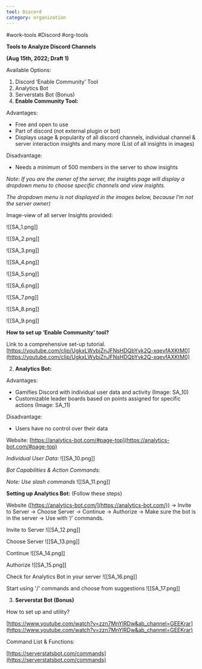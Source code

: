 ```yaml
---
tool: Discord
category: organization
---
```

#work-tools #Discord #org-tools

**Tools to Analyze Discord Channels**

**(Aug 15th, 2022; Draft 1)**

Available Options:
1. Discord ‘Enable Community’ Tool
2. Analytics Bot
3. Serverstats Bot (Bonus)
4. **Enable Community Tool:**

Advantages:
* Free and open to use
* Part of discord (not external plugin or bot)
* Displays usage & popularity of all discord channels, individual channel & server interaction insights and many more (List of all insights in images)

Disadvantage:
* Needs a minimum of 500 members in the server to show insights

_Note: If you are the owner of the server, the insights page will display a dropdown menu to choose specific channels and view insights._

_The dropdown menu is not displayed in the images below, because I’m not the server owner)_

Image-view of all server Insights provided:

![[SA_1.png]]

![[SA_2.png]]

![[SA_3.png]]

![[SA_4.png]]

![[SA_5.png]]

![[SA_6.png]]

![[SA_7.png]]

![[SA_8.png]]

![[SA_9.png]]




**How to set up ‘Enable Community’ tool?**

Link to a comprehensive set-up tutorial.
[https://youtube.com/clip/UgkxLWybjZnJFNsHDQbYvk2Q-xqevfAXKtM0](https://youtube.com/clip/UgkxLWybjZnJFNsHDQbYvk2Q-xqevfAXKtM0)




2. **Analytics Bot:**

Advantages:
* Gamifies Discord with individual user data and activity (Image: SA_10)
* Customizable leader boards based on points assigned for specific actions (Image: SA_11)

Disadvantage:
* Users have no control over their data

Website:
[https://analytics-bot.com/#page-top](https://analytics-bot.com/#page-top)

_Individual User Data:_
![[SA_10.png]]



_Bot Capabilities & Action Commands:_

_Note: Use slash commands_
![[SA_11.png]]


**Setting up Analytics Bot:**
(Follow these steps)

Website ([https://analytics-bot.com/](https://analytics-bot.com/)) → Invite to Server → Choose Server → Continue → Authorize → Make sure the bot is in the server → Use with ‘/’ commands.


Invite to Server
![[SA_12.png]]


Choose Server
![[SA_13.png]]


Continue
![[SA_14.png]]


Authorize
![[SA_15.png]]


Check for Analytics Bot in your server
![[SA_16.png]]


Start using '/' commands and choose from suggestions
![[SA_17.png]]



3. **Serverstat Bot (Bonus)**

How to set up and utility?

[https://www.youtube.com/watch?v=zzn7MnYlRDw&ab_channel=GEEKrar](https://www.youtube.com/watch?v=zzn7MnYlRDw&ab_channel=GEEKrar)

Command List & Functions:

[https://serverstatsbot.com/commands](https://serverstatsbot.com/commands)
